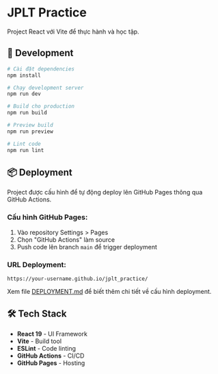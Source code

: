 # JPLT Practice

Project React với Vite để thực hành và học tập.

## 🚀 Development

```bash
# Cài đặt dependencies
npm install

# Chạy development server
npm run dev

# Build cho production
npm run build

# Preview build
npm run preview

# Lint code
npm run lint
```

## 📦 Deployment

Project được cấu hình để tự động deploy lên GitHub Pages thông qua GitHub Actions.

### Cấu hình GitHub Pages:
1. Vào repository Settings > Pages
2. Chọn "GitHub Actions" làm source
3. Push code lên branch `main` để trigger deployment

### URL Deployment:
`https://your-username.github.io/jplt_practice/`

Xem file [DEPLOYMENT.md](./DEPLOYMENT.md) để biết thêm chi tiết về cấu hình deployment.

## 🛠️ Tech Stack

- **React 19** - UI Framework
- **Vite** - Build tool
- **ESLint** - Code linting
- **GitHub Actions** - CI/CD
- **GitHub Pages** - Hosting
